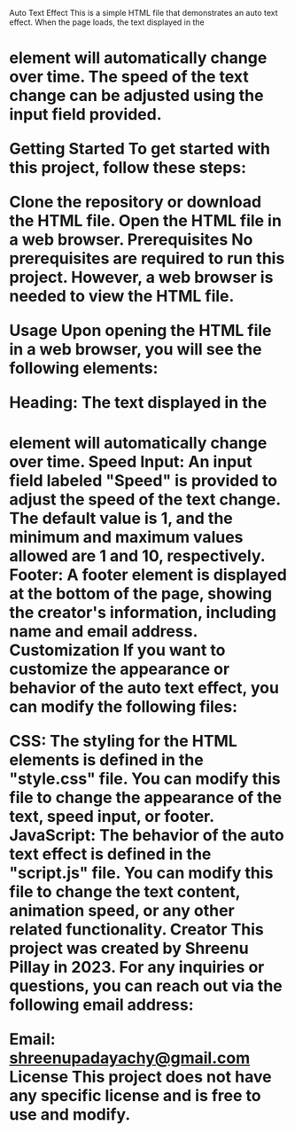 Auto Text Effect
This is a simple HTML file that demonstrates an auto text effect. When the page loads, the text displayed in the <h1> element will automatically change over time. The speed of the text change can be adjusted using the input field provided.

Getting Started
To get started with this project, follow these steps:

Clone the repository or download the HTML file.
Open the HTML file in a web browser.
Prerequisites
No prerequisites are required to run this project. However, a web browser is needed to view the HTML file.

Usage
Upon opening the HTML file in a web browser, you will see the following elements:

Heading: The text displayed in the <h1> element will automatically change over time.
Speed Input: An input field labeled "Speed" is provided to adjust the speed of the text change. The default value is 1, and the minimum and maximum values allowed are 1 and 10, respectively.
Footer: A footer element is displayed at the bottom of the page, showing the creator's information, including name and email address.
Customization
If you want to customize the appearance or behavior of the auto text effect, you can modify the following files:

CSS: The styling for the HTML elements is defined in the "style.css" file. You can modify this file to change the appearance of the text, speed input, or footer.
JavaScript: The behavior of the auto text effect is defined in the "script.js" file. You can modify this file to change the text content, animation speed, or any other related functionality.
Creator
This project was created by Shreenu Pillay in 2023. For any inquiries or questions, you can reach out via the following email address:

Email: shreenupadayachy@gmail.com
License
This project does not have any specific license and is free to use and modify.